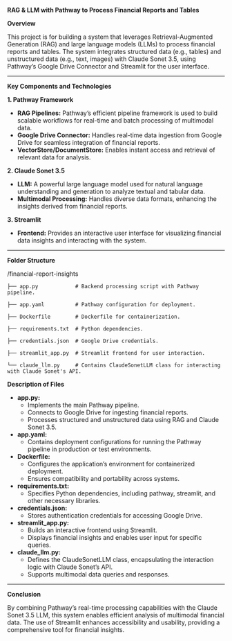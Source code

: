 **RAG & LLM with Pathway to Process Financial Reports and Tables**

**Overview**

This project is for building a system that leverages Retrieval-Augmented Generation (RAG) and large language models (LLMs) to process financial reports and tables. The system integrates structured data (e.g., tables) and unstructured data (e.g., text, images) with Claude Sonet 3.5, using Pathway’s Google Drive Connector and Streamlit for the user interface.


---

**Key Components and Technologies**

**1. Pathway Framework**



* **RAG Pipelines:** Pathway’s efficient pipeline framework is used to build scalable workflows for real-time and batch processing of multimodal data.
* **Google Drive Connector:** Handles real-time data ingestion from Google Drive for seamless integration of financial reports.
* **VectorStore/DocumentStore:** Enables instant access and retrieval of relevant data for analysis.

**2. Claude Sonet 3.5**



* **LLM:** A powerful large language model used for natural language understanding and generation to analyze textual and tabular data.
* **Multimodal Processing:** Handles diverse data formats, enhancing the insights derived from financial reports.

**3. Streamlit**



* **Frontend:** Provides an interactive user interface for visualizing financial data insights and interacting with the system.


---

**Folder Structure**

/financial-report-insights

    ├── app.py            # Backend processing script with Pathway pipeline.

    ├── app.yaml          # Pathway configuration for deployment.

    ├── Dockerfile        # Dockerfile for containerization.

    ├── requirements.txt  # Python dependencies.

    ├── credentials.json  # Google Drive credentials.

    ├── streamlit_app.py  # Streamlit frontend for user interaction.

    └── claude_llm.py     # Contains ClaudeSonetLLM class for interacting with Claude Sonet's API.

**Description of Files**



* **app.py:**
    * Implements the main Pathway pipeline.
    * Connects to Google Drive for ingesting financial reports.
    * Processes structured and unstructured data using RAG and Claude Sonet 3.5.
* **app.yaml:**
    * Contains deployment configurations for running the Pathway pipeline in production or test environments.
* **Dockerfile:**
    * Configures the application’s environment for containerized deployment.
    * Ensures compatibility and portability across systems.
* **requirements.txt:**
    * Specifies Python dependencies, including pathway, streamlit, and other necessary libraries.
* **credentials.json:**
    * Stores authentication credentials for accessing Google Drive.
* **streamlit_app.py:**
    * Builds an interactive frontend using Streamlit.
    * Displays financial insights and enables user input for specific queries.
* **claude_llm.py:**
    * Defines the ClaudeSonetLLM class, encapsulating the interaction logic with Claude Sonet’s API.
    * Supports multimodal data queries and responses.


---

**Conclusion**

By combining Pathway’s real-time processing capabilities with the Claude Sonet 3.5 LLM, this system enables efficient analysis of multimodal financial data. The use of Streamlit enhances accessibility and usability, providing a comprehensive tool for financial insights.
